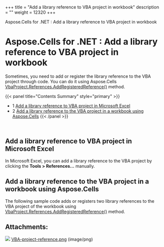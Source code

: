 +++
title = "Add a library reference to VBA project in workbook" 
description = "" 
weight = 12320 
+++

Aspose.Cells for .NET : Add a library reference to VBA project in workbook  

# Aspose.Cells for .NET : Add a library reference to VBA project in workbook


Sometimes, you need to add or register the library reference to the VBA project through code. You can do it using Aspose.Cells [VbaProject.References.AddRegisteredReference()](https://apireference.aspose.com/net/cells/aspose.cells.vba/vbaprojectreferencecollection/methods/addregisteredreference) method.

{{< panel title="Contents Summary" style="primary" >}}
*   1 [Add a library reference to VBA project in Microsoft Excel](#AddalibraryreferencetoVBAprojectinworkbook-AddalibraryreferencetoVBAprojectinMicrosoftExcel)
*   2 [Add a library reference to the VBA project in a workbook using Aspose.Cells](#AddalibraryreferencetoVBAprojectinworkbook-AddalibraryreferencetotheVBAprojectinaworkbookusingAspose.Cells)
{{< /panel >}}
 

 

## Add a library reference to VBA project in Microsoft Excel

In Microsoft Excel, you can add a library reference to the VBA project by clicking the **Tools > References...** manually.

## Add a library reference to the VBA project in a workbook using Aspose.Cells

The following sample code adds or registers two library references to the VBA project of the workbook using [VbaProject.References.AddRegisteredReference()](https://apireference.aspose.com/net/cells/aspose.cells.vba/vbaprojectreferencecollection/methods/addregisteredreference) method.

## Attachments:

![](https://docs2.aspose.com/cells/net/images/icons/bullet_blue.gif) [VBA-project-reference.png](https://docs2.aspose.com/cells/net/attachments/5017268/5112363.png) (image/png)  

